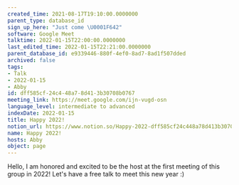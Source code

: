```yaml
---
created_time: 2021-08-17T19:10:00.0000000
parent_type: database_id
sign_up_here: "Just come \U0001F642"
software: Google Meet
talktime: 2022-01-15T22:00:00.0000000
last_edited_time: 2022-01-15T22:21:00.0000000
parent_database_id: e9339446-880f-4ef0-8ad7-8ad1f507dded
archived: false
tags:
- Talk
- 2022-01-15
- Abby
id: dff585cf-24c4-48a7-8d41-3b30708b0767
meeting_link: https://meet.google.com/ijn-vugd-osn
language_level: intermediate to advanced
indexDate: 2022-01-15
title: Happy 2022!
notion_url: https://www.notion.so/Happy-2022-dff585cf24c448a78d413b30708b0767
name: Happy 2022!
hosts: Abby
object: page
---
```


Hello, I am honored and excited to be the host at the first meeting of this group in 2022! Let's have a free talk to meet this new year :)





